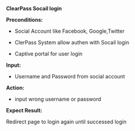 **ClearPass Socail login**

**Preconditions:** 

* Social Account like Facebook, Google,Twitter

* ClerPass System allow authen with Socail login

* Captive portal for user login

**Input:**

* Username and Password from social account

**Action:**

*  input wrong username or password

**Expect Result:**

Redirect page to login again until successed login 

